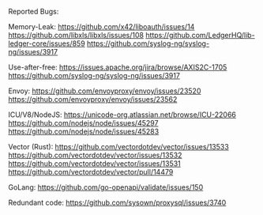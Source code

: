 Reported Bugs:

Memory-Leak: 
https://github.com/x42/liboauth/issues/14
https://github.com/libxls/libxls/issues/108 
https://github.com/LedgerHQ/lib-ledger-core/issues/859
https://github.com/syslog-ng/syslog-ng/issues/3917

Use-after-free: 
https://issues.apache.org/jira/browse/AXIS2C-1705 
https://github.com/syslog-ng/syslog-ng/issues/3917

Envoy:
https://github.com/envoyproxy/envoy/issues/23520
https://github.com/envoyproxy/envoy/issues/23562

ICU/V8/NodeJS:
https://unicode-org.atlassian.net/browse/ICU-22066
https://github.com/nodejs/node/issues/45297
https://github.com/nodejs/node/issues/45283

Vector (Rust):
https://github.com/vectordotdev/vector/issues/13533
https://github.com/vectordotdev/vector/issues/13532
https://github.com/vectordotdev/vector/issues/13531
https://github.com/vectordotdev/vector/pull/14479

GoLang:
https://github.com/go-openapi/validate/issues/150

Redundant code:
https://github.com/sysown/proxysql/issues/3740
